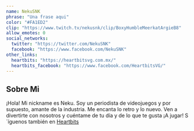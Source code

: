 ```yaml
---
name: NekuSNK
phrase: "Una frase aqui"
color: "#FA1ED2"
clip: "https://www.twitch.tv/nekusnk/clip/BoxyHumbleMeerkatArgieB8"
allow_emotes: 0
social_networks:
  twitter: "https://twitter.com/NekuSNK"
  facebook: "https://www.facebook.com/NekuSNK"
other_links:
  heartbits: "https://heartbitsvg.com.mx/"
  heartbits_facebook: "https://www.facebook.com/HeartbitsVG/"
---
```

<h2>Sobre <span class="cursive">Mi</span></h2>
<p class="streamer-about">¡Hola! Mi nickname es Neku. Soy un periodista de videojuegos y por supuesto, amante de la industria. Me encanta lo retro y lo nuevo. Ven a divertirte con nosotros y cuéntame de tu día y de lo que te gusta ¡A jugar! S´íguenos también en <a href="https://heartbitsvg.com.mx/">Heartbits</a></p>